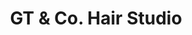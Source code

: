 ---
title: "GT & Co. Hair Studio"
url: /north-vancouver/gt-and-co-hair-studio/
shop: hairdresser
---
